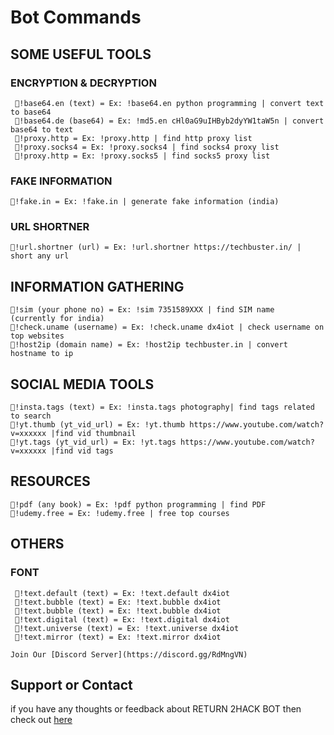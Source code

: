 # Bot Commands

## SOME USEFUL TOOLS
### ENCRYPTION & DECRYPTION
     🚀!base64.en (text) = Ex: !base64.en python programming | convert text to base64
     🚀!base64.de (base64) = Ex: !md5.en cHl0aG9uIHByb2dyYW1taW5n | convert base64 to text
     🚀!proxy.http = Ex: !proxy.http | find http proxy list 
     🚀!proxy.socks4 = Ex: !proxy.socks4 | find socks4 proxy list
     🚀!proxy.http = Ex: !proxy.socks5 | find socks5 proxy list
 
### FAKE INFORMATION
    🚀!fake.in = Ex: !fake.in | generate fake information (india)
        
### URL SHORTNER
    🚀!url.shortner (url) = Ex: !url.shortner https://techbuster.in/ | short any url


## INFORMATION GATHERING 
    🚀!sim (your phone no) = Ex: !sim 7351589XXX | find SIM name   (currently for india) 
    🚀!check.uname (username) = Ex: !check.uname dx4iot | check username on top websites
    🚀!host2ip (domain name) = Ex: !host2ip techbuster.in | convert hostname to ip
    
## SOCIAL MEDIA TOOLS
    🚀!insta.tags (text) = Ex: !insta.tags photography| find tags related to search
    🚀!yt.thumb (yt_vid_url) = Ex: !yt.thumb https://www.youtube.com/watch?v=xxxxxx |find vid thumbnail
    🚀!yt.tags (yt_vid_url) = Ex: !yt.tags https://www.youtube.com/watch?v=xxxxxx |find vid tags

## RESOURCES
    🚀!pdf (any book) = Ex: !pdf python programming | find PDF 
    🚀!udemy.free = Ex: !udemy.free | free top courses

## OTHERS
### FONT
     🚀!text.default (text) = Ex: !text.default dx4iot
     🚀!text.bubble (text) = Ex: !text.bubble dx4iot
     🚀!text.bubble (text) = Ex: !text.bubble dx4iot
     🚀!text.digital (text) = Ex: !text.digital dx4iot
     🚀!text.universe (text) = Ex: !text.universe dx4iot
     🚀!text.mirror (text) = Ex: !text.mirror dx4iot


`Join Our [Discord Server](https://discord.gg/RdMngVN)`
## Support or Contact
if you have any thoughts or feedback about RETURN 2HACK  BOT then check out [here](https://forms.gle/uhucQ4hwsgYfPWEK8)

